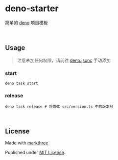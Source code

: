 # deno-starter

简单的 [deno](https://deno.land/) 项目模板

<br />

## Usage

> 注意未加任何权限，请前往 [deno.jsonc](deno.jsonc) 手动添加

### start

```shell
deno task start
```

### release

```shell
deno task release # 将修改 src/version.ts 中的版本号
```

<br />

## License

Made with [markthree](https://github.com/markthree)

Published under [MIT License](./LICENSE).
